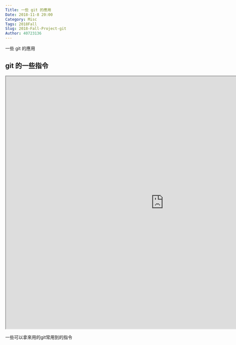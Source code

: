 ```yaml
---
Title: 一些 git 的應用
Date: 2018-11-8 20:00
Category: Misc
Tags: 2018Fall
Slug: 2018-Fall-Project-git
Author: 40723136
---
```


一些 git 的應用

<!-- PELICAN_END_SUMMARY -->

git 的一些指令
----

<iframe width="1000" height="800" src="https://s40723136.github.io/git/"></iframe>

一些可以拿來用的git常用到的指令
